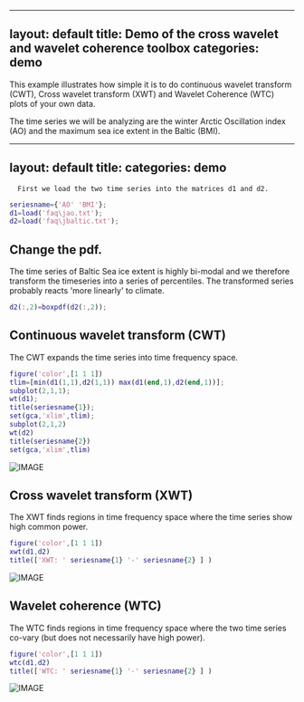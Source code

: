 
---
layout: default
title: Demo of the cross wavelet and wavelet coherence toolbox
categories: demo
---
This example illustrates how simple it is to do continuous wavelet transform (CWT), Cross wavelet transform (XWT) and Wavelet Coherence (WTC) plots of your own data.

The time series we will be analyzing are the winter Arctic Oscillation index (AO) and the maximum sea ice extent in the Baltic (BMI).

---
layout: default
title: 
categories: demo
---
      First we load the two time series into the matrices d1 and d2.

```matlab
seriesname={'AO' 'BMI'};
d1=load('faq\jao.txt');
d2=load('faq\jbaltic.txt');
```
Change the pdf.
----------------------------------------------------------

The time series of Baltic Sea ice extent is highly bi-modal and we therefore transform the timeseries into a series of percentiles. The transformed series probably reacts 'more linearly' to climate.

```matlab
d2(:,2)=boxpdf(d2(:,2));
```
Continuous wavelet transform (CWT)
----------------------------------------------------------

The CWT expands the time series into time frequency space.

```matlab
figure('color',[1 1 1])
tlim=[min(d1(1,1),d2(1,1)) max(d1(end,1),d2(end,1))];
subplot(2,1,1);
wt(d1);
title(seriesname{1});
set(gca,'xlim',tlim);
subplot(2,1,2)
wt(d2)
title(seriesname{2})
set(gca,'xlim',tlim)
```

![IMAGE](images/wtcdemo_01.png)

Cross wavelet transform (XWT)
----------------------------------------------------------

The XWT finds regions in time frequency space where the time series show high common power.

```matlab
figure('color',[1 1 1])
xwt(d1,d2)
title(['XWT: ' seriesname{1} '-' seriesname{2} ] )
```

![IMAGE](images/wtcdemo_02.png)

Wavelet coherence (WTC)
----------------------------------------------------------

The WTC finds regions in time frequency space where the two time series co-vary (but does not necessarily have high power).

```matlab
figure('color',[1 1 1])
wtc(d1,d2)
title(['WTC: ' seriesname{1} '-' seriesname{2} ] )
```

![IMAGE](images/wtcdemo_03.png)

